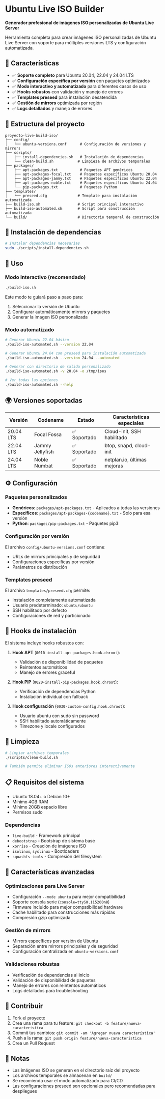 # Ubuntu Live ISO Builder

**Generador profesional de imágenes ISO personalizadas de Ubuntu Live Server**

Herramienta completa para crear imágenes ISO personalizadas de Ubuntu Live Server con soporte para múltiples versiones LTS y configuración automatizada.

## 🚀 Características

- ✅ **Soporte completo** para Ubuntu 20.04, 22.04 y 24.04 LTS
- ✅ **Configuración específica por versión** con paquetes optimizados
- ✅ **Modo interactivo y automatizado** para diferentes casos de uso
- ✅ **Hooks robustos** con validación y manejo de errores
- ✅ **Templates preseed** para instalación desatendida
- ✅ **Gestión de mirrors** optimizada por región
- ✅ **Logs detallados** y manejo de errores

## 📁 Estructura del proyecto

```
proyecto-live-build-iso/
├── config/
│   └── ubuntu-versions.conf      # Configuración de versiones y mirrors
├── scripts/
│   ├── install-dependencies.sh   # Instalación de dependencias
│   └── clean-build.sh           # Limpieza de archivos temporales
├── packages/
│   ├── apt-packages.txt          # Paquetes APT genéricos
│   ├── apt-packages-focal.txt    # Paquetes específicos Ubuntu 20.04
│   ├── apt-packages-jammy.txt    # Paquetes específicos Ubuntu 22.04
│   ├── apt-packages-noble.txt    # Paquetes específicos Ubuntu 24.04
│   └── pip-packages.txt          # Paquetes Python
├── templates/
│   └── preseed.cfg              # Template para instalación automatizada
├── build-iso.sh                 # Script principal interactivo
├── build-iso-automated.sh       # Script para construcción automatizada
└── build/                       # Directorio temporal de construcción
```

## 🔧 Instalación de dependencias

```bash
# Instalar dependencias necesarias
sudo ./scripts/install-dependencies.sh
```

## 📖 Uso

### Modo interactivo (recomendado)

```bash
./build-iso.sh
```

Este modo te guiará paso a paso para:
1. Seleccionar la versión de Ubuntu
2. Configurar automáticamente mirrors y paquetes
3. Generar la imagen ISO personalizada

### Modo automatizado

```bash
# Generar Ubuntu 22.04 básico
./build-iso-automated.sh --version 22.04

# Generar Ubuntu 24.04 con preseed para instalación automatizada
./build-iso-automated.sh --version 24.04 --automated

# Generar con directorio de salida personalizado
./build-iso-automated.sh -v 20.04 -o /tmp/isos

# Ver todas las opciones
./build-iso-automated.sh --help
```

## 🌍 Versiones soportadas

| Versión | Codename | Estado | Características especiales |
|---------|----------|---------|---------------------------|
| 20.04 LTS | Focal Fossa | ✅ Soportado | Cloud-init, SSH habilitado |
| 22.04 LTS | Jammy Jellyfish | ✅ Soportado | btop, snapd, cloud-init |
| 24.04 LTS | Noble Numbat | ✅ Soportado | netplan.io, últimas mejoras |

## ⚙️ Configuración

### Paquetes personalizados

- **Genéricos**: `packages/apt-packages.txt` - Aplicados a todas las versiones
- **Específicos**: `packages/apt-packages-{codename}.txt` - Solo para esa versión
- **Python**: `packages/pip-packages.txt` - Paquetes pip3

### Configuración por versión

El archivo `config/ubuntu-versions.conf` contiene:
- URLs de mirrors principales y de seguridad
- Configuraciones específicas por versión
- Parámetros de distribución

### Templates preseed

El archivo `templates/preseed.cfg` permite:
- Instalación completamente automatizada
- Usuario predeterminado: `ubuntu/ubuntu`
- SSH habilitado por defecto
- Configuraciones de red y particionado

## 🔧 Hooks de instalación

El sistema incluye hooks robustos con:

1. **Hook APT** (`0010-install-apt-packages.hook.chroot`):
   - Validación de disponibilidad de paquetes
   - Reintentos automáticos
   - Manejo de errores graceful

2. **Hook PIP** (`0020-install-pip-packages.hook.chroot`):
   - Verificación de dependencias Python
   - Instalación individual con fallback

3. **Hook configuración** (`0030-custom-config.hook.chroot`):
   - Usuario ubuntu con sudo sin password
   - SSH habilitado automáticamente
   - Timezone y locale configurados

## 🧹 Limpieza

```bash
# Limpiar archivos temporales
./scripts/clean-build.sh

# También permite eliminar ISOs anteriores interactivamente
```

## 📋 Requisitos del sistema

- Ubuntu 18.04+ o Debian 10+
- Mínimo 4GB RAM
- Mínimo 20GB espacio libre
- Permisos sudo

### Dependencias

- `live-build` - Framework principal
- `debootstrap` - Bootstrap de sistema base
- `xorriso` - Creación de imágenes ISO
- `isolinux`, `syslinux` - Bootloaders
- `squashfs-tools` - Compresión del filesystem

## 🎯 Características avanzadas

### Optimizaciones para Live Server

- Configuración `--mode ubuntu` para mejor compatibilidad
- Soporte consola serie (`console=ttyS0,115200n8`)
- Firmware incluido para mejor compatibilidad hardware
- Cache habilitado para construcciones más rápidas
- Compresión gzip optimizada

### Gestión de mirrors

- Mirrors específicos por versión de Ubuntu
- Separación entre mirrors principales y de seguridad
- Configuración centralizada en `ubuntu-versions.conf`

### Validaciones robustas

- Verificación de dependencias al inicio
- Validación de disponibilidad de paquetes
- Manejo de errores con reintentos automáticos
- Logs detallados para troubleshooting

## 🤝 Contribuir

1. Fork el proyecto
2. Crea una rama para tu feature: `git checkout -b feature/nueva-caracteristica`
3. Commit tus cambios: `git commit -am 'Agregar nueva característica'`
4. Push a la rama: `git push origin feature/nueva-caracteristica`
5. Crea un Pull Request

## 📝 Notas

- Las imágenes ISO se generan en el directorio raíz del proyecto
- Los archivos temporales se almacenan en `build/`
- Se recomienda usar el modo automatizado para CI/CD
- Las configuraciones preseed son opcionales pero recomendadas para despliegues